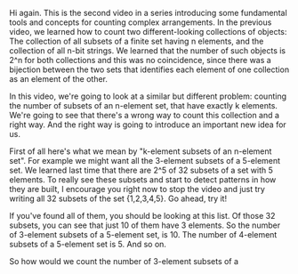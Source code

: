 Hi again. This is the second video in a series introducing some fundamental tools and concepts for counting complex arrangements. In the previous video, we learned how to count two different-looking collections of objects: The collection of all subsets of a finite set having n elements, and the collection of all n-bit strings. We learned that the number of such objects is 2^n for both collections and this was no coincidence, since there was a bijection between the two sets that identifies each element of one collection as an element of the other. 

In this video, we're going to look at a similar but different problem: counting the number of subsets of an n-element set, that have exactly k elements. We're going to see that there's a wrong way to count this collection and a right way. And the right way is going to introduce an important new idea for us. 

First of all here's what we mean by "k-element subsets of an n-element set". For example we might want all the 3-element subsets of a 5-element set. We learned last time that there are 2^5 of 32 subsets of a set with 5 elements. To really see these subsets and start to detect patterns in how they are built, I encourage you right now to stop the video and just try writing all 32 subsets of the set {1,2,3,4,5}. Go ahead, try it! 

If you've found all of them, you should be looking at this list. Of those 32 subsets, you can see that just 10 of them have 3 elements. So the number of 3-element subsets of a 5-element set, is 10. The number of 4-element subsets of a 5-element set is 5. And so on. 

So how would we count the number of 3-element subsets of a 
<!--stackedit_data:
eyJoaXN0b3J5IjpbMjA5Mjg2MjU4MF19
-->